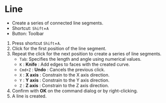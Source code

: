 # Line

- Create a series of connected line segments.
- Shortcut: `Shift`+`A`
- Button: Toolbar

1. Press shortcut `Shift`+`A`.
2. Click for the first position of the line segment.
3. Repeat the click for the next position to create a series of line segments.
   - `Tab`: Specifies the length and angle using numerical values.
   - `K` : **Knife** : Add edges to faces with the created curve.
   - `Cmd+Z` : **Undo** : Cancels the previous click.
   - `X` : **X axis** : Constrain to the X axis direction.
   - `Y` : **Y axis** : Constrain to the Y axis direction.
   - `Z` : **Z axis** : Constrain to the Z axis direction.
4. Confirm with **OK** on the command dialog or by right-clicking.
5. A line is created.
